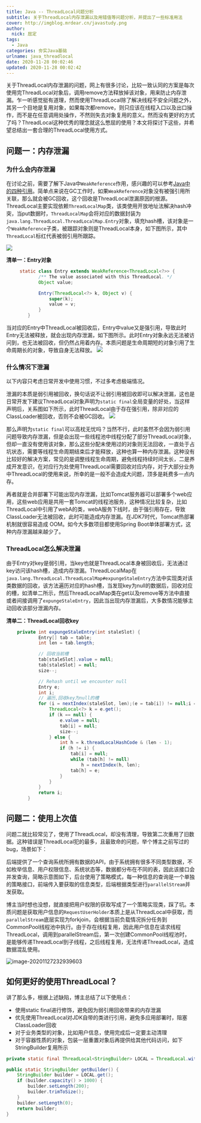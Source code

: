 ```yaml
---
title: Java -- ThreadLocal问题分析
subtitle: 关于ThreadLocal内存泄漏以及用错值等问题分析，并提出了一些标准用法
cover: http://imgblog.mrdear.cn/javastudy.png
author: 
  nick: 屈定
tags:
  - Java
categories: 夯实Java基础
urlname: java_threadlocal
date: 2020-11-28 00:02:46
updated: 2020-11-28 00:02:42
---
```


关于ThreadLocal内存泄漏的问题，网上有很多讨论，比较一致认同的方案是每次使用完ThreadLocal对象后，调用remove方法释放掉该对象，用来防止内存泄漏。乍一听感觉挺有道理，然而使用ThreadLocal除了解决线程不安全问题之外，其另一个目地是复用对象，如果每次都remove，则只应该在线程入口以及出口操作，而不是在任意调用处操作，不然则失去对象复用的意义。然而没有更好的方式了吗？ThreadLocal这种优秀的理念就这么憋屈的使用？本文将探讨下这些，并希望总结出一套合理的ThreadLocal使用方式。

## 问题一：内存泄漏

### 为什么会内存泄漏

在讨论之前，需要了解下Java中`WeakReference`作用，感兴趣的可以参考[Java中的四种引用](https://mrdear.cn/posts/java_reference.html)。简单点来说在GC工作时，如果`WeakReference`对象没有被强引用所关联，那么就会被GC回收，这个回收是ThreadLocal泄漏原因的根源。
ThreadLocal主要实现依赖`ThreadLocalMap`类，该类使用开放地址法解决hash冲突，当put数据时，`ThreadLocalMap`会将对应的数据封装为`java.lang.ThreadLocal.ThreadLocalMap.Entry`对象，填充hash槽，该对象是一个`WeakReference`子类，被跟踪对象则是ThreadLocal本身，如下图所示，其中`ThreadLocal`标红代表被弱引用所跟踪。

![](http://imgblog.mrdear.cn/1588561192.png?imageMogr2/thumbnail/!100p)

**清单一：Entry对象**

``` java
     static class Entry extends WeakReference<ThreadLocal<?>> {
            /** The value associated with this ThreadLocal. */
            Object value;

            Entry(ThreadLocal<?> k, Object v) {
                super(k);
                value = v;
            }
        }
```

当对应的Entry中ThreadLocal被回收后，Entry中value又是强引用，导致此时Entry无法被释放，就会出现内存泄漏，如下图所示。此时Entry对象永远无法被访问到，也无法被回收，但仍然占用着内存。本质问题是生命周期短的对象引用了生命周期长的对象，导致自身无法释放。
![](http://imgblog.mrdear.cn/1588561933.png?imageMogr2/thumbnail/!100p)

### 什么情况下泄漏

以下内容只考虑日常开发中使用习惯，不过多考虑极端情况。

泄漏的本质是弱引用被回收，换句话说不让弱引用被回收即可以解决泄漏，这也是日常开发下建议ThreadLocal对象声明为`static final`全局变量的好处，当这样声明后，关系图如下所示，此时ThreadLocal由于存在强引用，除非对应的ClassLoader被回收，否则不会被GC回收。
![](http://imgblog.mrdear.cn/1588578060.png?imageMogr2/thumbnail/!100p)

那么声明为`static final`可以高枕无忧吗？当然不行，此时虽然不会因为弱引用问题导致内存泄漏，但是会出现一些线程池中线程分配了部分ThreadLocal对象，但却一直没有使用该对象，那么这些分配未使用过的对象则无法回收，一直处于占坑状态，需要等线程生命周期结束后才能释放，这种也算一种内存泄漏。这种没有比较好的解决方案，常见的是调整线程生命周期，避免线程持续时间太长，二是养成开发意识，在对应行为处使用ThreadLocal需要回收对应内存，对于大部分业务中ThreadLocal的使用来说，所幸的是一般不会造成大问题，顶多是耗费多一点内存。

再者就是合并部署下可能出现内存泄漏，比如Tomcat服务器可以部署多个web应用，这些web应用是共用一套Tomcat的线程池服务，这种情况比较复杂，比如ThreadLocal中引用了webA的类，webA服务下线时，由于强引用存在，导致ClassLoader无法被回收，此时可能造成内存泄漏。在JDK7时代，Tomcat热部署机制就很容易造成 OOM。如今大多数项目都使用Spring Boot单体部署方式，这种内存泄漏越来越少了。

### ThreadLocal怎么解决泄漏

由于Entry对key是弱引用，当key也就是ThreadLocal本身被回收后，无法通过key访问该hash槽，造成内存泄漏。ThreadLocalMap在`java.lang.ThreadLocal.ThreadLocalMap#expungeStaleEntry`方法中实现类对该类数据的回收，该方法遍历对应的hash槽，当发现key为null的数据后，回收对应的槽，如清单二所示，然后ThreadLocalMap类在get以及remove等方法中直接或者间接调用了`expungeStaleEntry`，因此当出现内存泄漏后，大多数情况能够主动回收该部分泄漏内存。

**清单二：ThreadLocal回收key**

```java
    private int expungeStaleEntry(int staleSlot) {
            Entry[] tab = table;
            int len = tab.length;

            // 回收当前槽
            tab[staleSlot].value = null;
            tab[staleSlot] = null;
            size--;

            // Rehash until we encounter null
            Entry e;
            int i;
            // 遍历,回收key为null的槽
            for (i = nextIndex(staleSlot, len);(e = tab[i]) != null;i = nextIndex(i, len)) {
                ThreadLocal<?> k = e.get();
                if (k == null) {
                    e.value = null;
                    tab[i] = null;
                    size--;
                } else {
                    int h = k.threadLocalHashCode & (len - 1);
                    if (h != i) {
                        tab[i] = null;
                        while (tab[h] != null)
                            h = nextIndex(h, len);
                        tab[h] = e;
                    }
                }
            }
            return i;
        }
```

## 问题二：使用上次值

问题二就比较常见了，使用了ThreadLocal，却没有清理，导致第二次重用了旧数据。这种错误是ThreadLocal犯的最多，且最致命的问题，举个博主之前写过的bug，场景如下：

后端提供了一个查询系统所拥有数据的API，由于系统拥有很多不同类型数据，不如枚举信息、用户权限信息、系统状态等，数据都分布在不同的表，因此该接口会并发查询，简略示意图如下，后台使用了策略模式，每一种信息的查询是一个单独的策略接口，前端传入要获取的信息类型，后端根据类型进行`parallelStream`并发获取。

博主当时想也没想，就直接把用户权限的获取写成了一个策略实现类，踩了坑。本质问题是获取用户信息的`RequestUserHolder`本质上是从ThreadLocal中获取，而`parallelStream`底层实现为forkjoin，会根据当前负载情况拆分任务到CommonPool线程池中执行。由于存在线程复用，因此用户信息在请求线程ThreadLocal，调用到parallelStream后，第一次创建CommonPool线程池时，是能够传递ThreadLocal到子线程，之后线程复用，无法传递ThreadLocal，造成数据混乱使用。

![image-20201127232939603](http://imgblog.mrdear.cn/uPic/image-20201127232939603_1606492904.png-default)

## 如何更好的使用ThreadLocal？

讲了那么多，根据上述缺陷，博主总结了以下使用点：

- 使用static final进行修饰，避免因为弱引用回收带来的内存泄漏
- 优先使用ThreadLocal对JDK自带的类进行引用，避免多应用部署时，阻塞ClassLoader回收
- 对于业务类型的对象，比如用户信息，使用完成后一定要主动清理
- 对于容器性质的对象，包装一层重置对象后再提供给其他代码访问，如下StringBuilder复用所示

```java
private static final ThreadLocal<StringBuilder> LOCAL = ThreadLocal.withInitial(StringBuilder::new);

public static StringBuilder getBuilder() {
    StringBuilder builder = LOCAL.get();
    if (builder.capacity() > 1000) {
        builder.setLength(200);
        builder.trimToSize();
    }
    builder.setLength(0);
    return builder;
}
```
